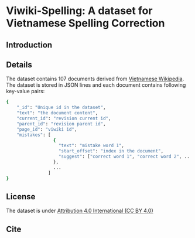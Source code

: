 # Viwiki-Spelling: A dataset for Vietnamese Spelling Correction

## Introduction

## Details
The dataset contains 107 documents derived from [Vietnamese Wikipedia](https://vi.wikipedia.org/wiki/Wikipedia).
The dataset is stored in JSON lines and each document contains following key-value pairs:
```bash
{
    "_id": "Unique id in the dataset",
    "text": "the document content",
    "current_id": "revision current id",
    "parent_id": "revision parent id",
    "page_id": "viwiki id",
    "mistakes": [
                  {
                    "text": "mistake word 1",
                    "start_offset": "index in the document",
                    "suggest": ["correct word 1", "correct word 2", ...]
                  },
                  ...
                ]
}
```

## License
The dataset is under [Attribution 4.0 International (CC BY 4.0)](LICENSE)

## Cite
